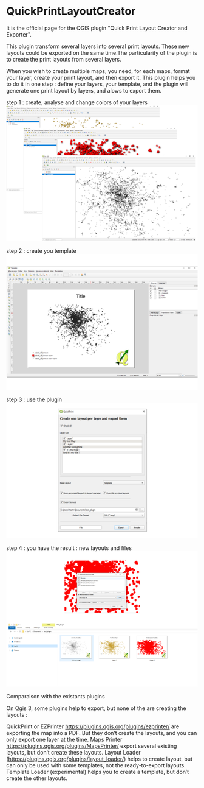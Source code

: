 # QuickPrintLayoutCreator


It is the official page for the QGIS plugin "Quick Print Layout Creator and Exporter".

This plugin transform several layers into several print layouts. These new layouts could be exported on the same time.The particularity of the plugin is to create the print layouts from several layers.

When you wish to create multiple maps, you need, for each maps, format your layer, create your print layout, and then export it. 
This plugin helps you to do it in one step : define your layers, your template, and the plugin will generate one print layout by layers, and alows to export them.

step 1 : create, analyse and change colors of your layers
![layers](https://github.com/MartinBocquet/QuickPrintLayoutCreator/blob/master/doc/step%201%20-%203%20layers.png)

step 2 : create you template
![Template](https://github.com/MartinBocquet/QuickPrintLayoutCreator/blob/master/doc/step%202%20-%20create%20the%20template.png)

step 3 : use the plugin
![Plugin](https://github.com/MartinBocquet/QuickPrintLayoutCreator/blob/master/doc/step%203%20-%20use%20the%20plugin.png)

step 4 : you have the result : new layouts and files
![Result](https://github.com/MartinBocquet/QuickPrintLayoutCreator/blob/master/doc/step%204%20-result%20-%203%20layouts%20and%203%20files.png)

Comparaison with the existants plugins

On Qgis 3, some plugins help to export, but none of the are creating the layouts :

QuickPrint or EZPrinter https://plugins.qgis.org/plugins/ezprinter/ are exporting the map into a PDF. But they don’t create the layouts, and you can only export one layer at the time.
Maps Printer https://plugins.qgis.org/plugins/MapsPrinter/ export several existing layouts, but don’t create these layouts.
Layout Loader (https://plugins.qgis.org/plugins/layout_loader/) helps to create layout, but can only be used with some templates, not the ready-to-export layouts.
Template Loader (experimental) helps you to create a template, but don’t create the other layouts.

